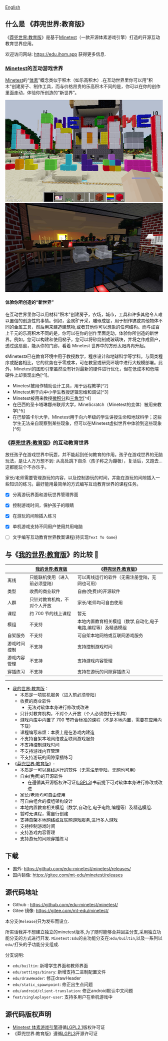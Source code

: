 [English](./README.en.md)

## 什么是 《莽兜世界:教育版》

《[莽兜世界:教育版](https://edu.ihom.app)》是基于[Minetest][minetest]（一款开源体素游戏引擎）打造的开源互动教育世界应用。

欢迎访问网站: https://edu.ihom.app 获得更多信息.

### [Minetest][minetest]的互动游戏世界

[Minetest][minetest]的“[体素](https://zh.m.wikipedia.org/zh-hans/體素)”概念类似于积木（如乐高积木）.在互动世界里你可以用"积木"创建房子、制作工具，而与价格昂贵的乐高积木不同的是，你可以在你的创作里面走动，体验你所创造的“新世界”。

![blocks](imgs/numerica.png) ![sun rise](imgs/sunrise.jpg)

#### 体验你所创造的“新世界”

在互动世界里你可以用材料"积木"创建房子，农场，城市，工具和许多其他令人难以置信的创造性的事情。例如，金属矿开采，雕琢成锭，用于制作镐或其他物体不同的金属工具，然后用来建造建筑物,或者其他你可以想象的任何结构。而与成百上千元的乐高积木不同的是，你可以在你的创作里面走动，体验你所创造的新世界。例如，您可以构建和使用梯子，您可以将砂烧制成玻璃块，并将之作成窗户，透过这扇窗，能从你的门廊，看着 Minetest 世界中的方形太阳冉冉升起。

[minetest]: https://minetest.net

《Minetest》已在教育环境中用于教授数学，程序设计和地球科学等学科。与同类程序或配套相比，它的优势在于零成本，可在教室或研究环境中进行大规模部署。此外，Minetest的图形引擎虽然没有针对最新的硬件进行优化，但在低成本和低端硬件上却表现出色[^1]。

* Minetest被用作辅助设计工具，用于远程教学[^2]
* Minetest用于向中小学生教授逻辑思维和调试[^3]
* Minetest被用来教授[微积分](https://zh.m.wikipedia.org/zh-hans/微积分学)和[三角学](https://zh.m.wikipedia.org/zh-hans/三角学)[^4]
* 在巴西的圣卡塔琳娜州联邦大学，MineScratch（Minetest的变体）被用来教学[^5]
* 在巴黎笛卡尔大学，Minetest用于向六年级的学生讲授生命和地球科学；这些学生无法亲自观察到某些现象，但可以在Minetest虚拟世界中体验到这些现象[^6]

### 《[莽兜世界:教育版](https://edu.ihom.app)》的互动教育世界

放任孩子在游戏世界中玩耍，并不能起到任何教育的作用。孩子在游戏世界的无脑玩法，是让人万万想不到: 从高处跳下自杀（孩子称之为蹦极），复活后，又跑去...这都能玩个不亦乐乎。

家长/老师需要管理游玩的内容，以及控制游玩的时间，并能在游玩的间隙插入一些知识的练习。最好能用最简单的方式编写互动教育世界的课程任务。

- [X] 分离游玩界面和游玩世界管理界面
- [X] 控制游戏时间，保护孩子的眼睛
- [X] 在游玩的间隙插入练习
- [X] 单机游戏支持不同用户使用共用电脑
- [ ] 文字编写互动教育世界教案课程(待实现`Text To Game`)


## 与《[我的世界:教育版](https://education.minecraft.net/)》的比较 🎯

|        | [我的世界:教育版](https://education.minecraft.net/)  | 《[莽兜世界:教育版](./)》 |
| :------| ------------------------- | ------------- |
| 离线    | 只能联机使用（进入前必须登陆）  | 可以离线运行的软件（无需注册登陆，无网也可用） |
| 类型    | 收费的商业软件  | 自由(免费)的开源软件  |
| 人群    | 只针对教育机构，不对个人开放  | 家长/老师均可自由使用 |
| 课程    | 约 700 节的线上课程  | 暂无 |
| 模组    | 不支持  | 本地内置教育相关模组（数学,自动化,电子电路,编程等）及精选模组 |
| 自架服务 | 不支持  | 可自架本地网络或互联网游戏服务 |
| 游戏时间控制  | 不支持  | 支持控制游戏时间 |
| 游戏内容管理  | 不支持  | 支持游戏内容管理 |
| 穿插练习  | 不支持  | 支持在游玩的间隙穿插练习 |

---

- [我的世界:教育版](https://education.minecraft.net/)：
  - 本质是一项联机服务（进入前必须登陆）
  - 收费的商业软件
    - 无法对软体本身进行修改或改进
  - 只针对教育机构，不对个人开放（个人必须依托于机构）
  - 游戏内库中内置了 700 节符合标准的课程（不是本地内置，需要在应用内下载）
  - 课程编写麻烦：本质上是在游戏内建造
  - 不支持自架本地网络或互联网游戏服务
  - 不支持控制游戏时间
  - 不支持游戏内容管理
  - 不支持游玩的间隙穿插练习
- 《[莽兜世界:教育版](./)》:
  - 本质是一可以离线运行的软件（无需注册登陆，无网也可用）
  - 自由(免费)的开源软件
    - 在遵循其开源版权许可证([LGPL3](https://www.gnu.org/licenses/lgpl-3.0.zh-cn.html))书前提下可对软体本身进行修改或改进
  - 家长/老师均可自由使用
  - 可自由组合的模组架构设计
  - 本地内置教育相关模组（数学,自动化,电子电路,编程等）及精选模组.
  - 暂时无课程，需自行创建
  - 支持自架本地网络或互联网游戏服务,进行多人游戏
  - 支持控制游戏时间
  - 支持游戏内容管理
  - 支持游玩的间隙穿插练习

## 下载

* 国外: https://github.com/edu-minetest/minetest/releases/
* 国内镜像: https://gitee.com/mt-edu/minetest/releases

## 源代码地址

* Github : https://github.com/edu-minetest/minetest/
* Gitee 镜像: https://gitee.com/mt-edu/minetest/

本分支(`Release`)只为发布而设立.

所实话我并不想建立独立的minetest版本,为了随时能够合并回主分支,采用独立功能分支的方式进行开发.
`Minetest:Edu`的主功能分支在:`edu/builtin`,以及一系列以`edu/`打头的子功能分支组成.

分支说明:

* `edu/builtin`: 新增学生界面和教师界面
* `edu/settings/binary`: 新增支持二进制配置文件
* `edu/drawHeader`: 修正drawHeader
* `edu/static_spawnpoint`: 修正出生点问题
* `edu/android/client-translation`: 修正android默认中文问题
* `feat/singleplayer-user`: 支持多用户在单机游戏中

## 源代码版权声明

* [Minetest 体素游戏引擎](https://minetest.net/)遵循[LGPL2.1](https://www.gnu.org/licenses/old-licenses/lgpl-2.1.html)版权许可证
* 《莽兜世界:教育版》遵循[LGPL3](https://www.gnu.org/licenses/lgpl-3.0.zh-cn.html)开源许可证


